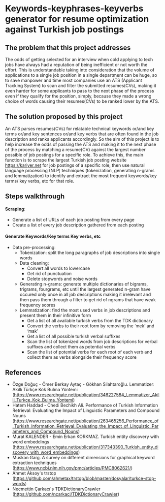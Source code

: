 # Keywords-keyphrases-keyverbs generator for resume optimization against Turkish job postings
## The problem that this project addresses
The odds of getting selected for an interview when cold applying to tech jobs have always had a reputation of being inefficient or not worth the effort.
This is understandable taking into consideration that the volume of applications to a single job position in a single department can be huge, so to save manpower and time most companies use an ATS (Applicant Tracking System) to scan and filter the submitted resumes(CVs), making it even harder for some applicants to pass to the next phase of the process even if they qualify for the position, simply, because they made a wrong choice of words causing their resumes(CVs) to be ranked lower by the ATS.

## The solution proposed by this project
An ATS parses resumes(CVs) for relatable technical keywords or/and key terms or/and key sentences or/and key verbs that are often found in the job description and ranks applicants accordingly.
So the aim of this project is to help increase the odds of passing the ATS and making it to the next phase of the process by matching a resume(CV) against the largest number possible of job postings for a specific role.
To achieve this, the main function is to scrape the largest Turkish job posting website https://kariyer.net for job postings of a specific role, then use natural language processing (NLP) techniques (tokenization, generating n-grams and lemmatization) to identify and extract the most frequent keywords/key terms/ key verbs, etc  for that role.

## Steps walkthrough
#### Scraping:
* Generate a list of URLs of each job posting from every page
* Create a list of every job description gathered from each posting

#### Generate Keywords/Key terms Key verbs, etc
* Data pre-processing:
  * Tokenization: split the long paragraphs of job descriptions into single words
  * Data cleaning: 
    * Convert all words to lowercase
    * Get rid of punctuation
    * Delete stopwords and noise words
  * Generating n-grams:
  generate multiple dictionaries of bigrams, trigrams, fourgrams, etc until the largest generated n-gram have occured only once in all job descriptions making it irrelevant and then pass them through a filter to get rid of ngrams that have weak frequency scores
  * Lemmatization:
    find the most used verbs in job descriptions and present them in their infinitive form
      * Get a list of all available turkish verbs from the TDK dictionary
      * Convert the verbs to their root form by removing the ‘mek’ and ‘mak’
      * Get a list of all possible turkish verbal suffixes
      * Scan the list of tokenized words from job descriptions for verbal suffixes and collect them as potential verbs
      * Scan the list of potential verbs for each root of each verb and collect them as verbs alongside their frequency score
      
## References
* Özge Doğuç - Ömer Berkay Aytaç - Gökhan Silahtaroğlu. Lemmatizer: Akıllı Türkçe Kök Bulma Yöntemi 
(https://www.researchgate.net/publication/346227584_Lemmatizer_Akilli_Turkce_Kok_Bulma_Yontemi)
* Hatem Haddad - Chedi Bechikh Ali. Performance of Turkish Information Retrieval: Evaluating the Impact of Linguistic Parameters and Compound Nouns
(https://www.researchgate.net/publication/263465256_Performance_of_Turkish_Information_Retrieval_Evaluating_the_Impact_of_Linguistic_Parameters_and_Compound_Nouns)
* Murat KALENDER - Emin Erkan KORKMAZ. Turkish entity discovery with word embeddings
(https://www.researchgate.net/publication/317343390_Turkish_entity_discovery_with_word_embeddings)
* Muskan Garg. A survey on different dimensions for graphical keyword extraction techniques
(https://www.ncbi.nlm.nih.gov/pmc/articles/PMC8062621/)
* Ahmet Aksoy's trstop  
(https://github.com/ahmetax/trstop/blob/master/dosyalar/turkce-stop-words)
* Necmettin Çarkacı's TDKDictionaryCrawler 
(https://github.com/ncarkaci/TDKDictionaryCrawler)
